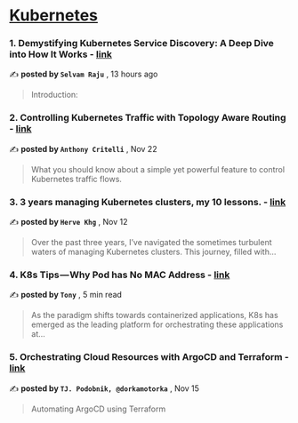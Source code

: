 
<h1><a href=https://medium.com/tag/kubernetes/recommended target="_blank" rel="noopener noreferrer">Kubernetes</a></h1>
<h3>1. Demystifying Kubernetes Service Discovery: A Deep Dive into How It Works - <a href=https://medium.com/@selvamraju007/demystifying-kubernetes-service-discovery-a-deep-dive-into-how-it-works-74df2ed57070?source=tag_recommended_feed---------0-84----------kubernetes----------5d5a4f1f_b21f_44db_bd8d_0ea52d3d7b09------- target="_blank" rel="noopener noreferrer">link</a></h3>

✍️ **posted by `Selvam Raju`** <date> , 13 hours ago</date>

<blockquote>Introduction:</blockquote>

<h3>2. Controlling Kubernetes Traffic with Topology Aware Routing - <a href=https://medium.com/itnext/controlling-kubernetes-traffic-with-topology-aware-routing-9b1d51a43bd7?source=tag_recommended_feed---------1-107----------kubernetes----------5d5a4f1f_b21f_44db_bd8d_0ea52d3d7b09------- target="_blank" rel="noopener noreferrer">link</a></h3>

✍️ **posted by `Anthony Critelli`** <date> , Nov 22</date>

<blockquote>What you should know about a simple yet powerful feature to control Kubernetes traffic flows.</blockquote>

<h3>3. 3 years managing Kubernetes clusters, my 10 lessons. - <a href=https://medium.com/@hervekhg/3-years-managing-kubernetes-clusters-my-10-lessons-b565a5509f0e?source=tag_recommended_feed---------2-85----------kubernetes----------5d5a4f1f_b21f_44db_bd8d_0ea52d3d7b09------- target="_blank" rel="noopener noreferrer">link</a></h3>

✍️ **posted by `Herve Khg`** <date> , Nov 12</date>

<blockquote>Over the past three years, I’ve navigated the sometimes turbulent waters of managing Kubernetes clusters. This journey, filled with…</blockquote>

<h3>4. K8s Tips — Why Pod has No MAC Address - <a href=https://medium.com/@tonylixu/k8s-tips-why-pod-has-no-mac-address-ed324734a164?source=tag_recommended_feed---------3-84----------kubernetes----------5d5a4f1f_b21f_44db_bd8d_0ea52d3d7b09------- target="_blank" rel="noopener noreferrer">link</a></h3>

✍️ **posted by `Tony`** <date> , 5 min read</date>

<blockquote>As the paradigm shifts towards containerized applications, K8s has emerged as the leading platform for orchestrating these applications at…</blockquote>

<h3>5. Orchestrating Cloud Resources with ArgoCD and Terraform - <a href=https://medium.com/gitconnected/orchestrating-cloud-resources-with-argocd-and-terraform-0e8a16ee24c7?source=tag_recommended_feed---------4-107----------kubernetes----------5d5a4f1f_b21f_44db_bd8d_0ea52d3d7b09------- target="_blank" rel="noopener noreferrer">link</a></h3>

✍️ **posted by `TJ. Podobnik, @dorkamotorka`** <date> , Nov 15</date>

<blockquote>Automating ArgoCD using Terraform</blockquote>


